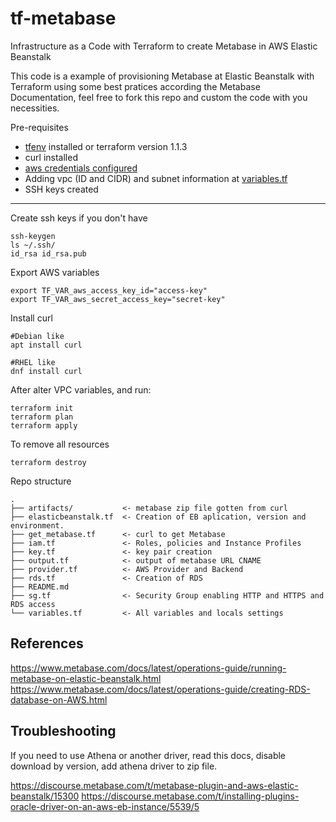# tf-metabase
Infrastructure as a Code with Terraform to create Metabase in AWS Elastic Beanstalk

This code is a example of provisioning Metabase at Elastic Beanstalk with Terraform using some best pratices according the Metabase Documentation, feel free to fork this repo and custom the code with you necessities.



Pre-requisites 

- [tfenv](https://github.com/tfutils/tfenv) installed or terraform version 1.1.3
- curl installed
- [aws credentials configured](https://docs.aws.amazon.com/sdk-for-php/v3/developer-guide/guide_credentials_environment.html)
- Adding vpc (ID and CIDR) and subnet information at [variables.tf](variables.tf)
- SSH keys created

---

Create ssh keys if you don't have
```
ssh-keygen
ls ~/.ssh/
id_rsa id_rsa.pub
```
Export AWS variables
```
export TF_VAR_aws_access_key_id="access-key"
export TF_VAR_aws_secret_access_key="secret-key"
```
Install curl
```
#Debian like
apt install curl

#RHEL like
dnf install curl
```

After alter VPC variables, and run:

```
terraform init
terraform plan
terraform apply
```
To remove all resources 

```
terraform destroy
```

Repo structure
```
.
├── artifacts/           <- metabase zip file gotten from curl
├── elasticbeanstalk.tf  <- Creation of EB aplication, version and environment. 
├── get_metabase.tf      <- curl to get Metabase 
├── iam.tf               <- Roles, policies and Instance Profiles
├── key.tf               <- key pair creation
├── output.tf            <- output of metabase URL CNAME
├── provider.tf          <- AWS Provider and Backend
├── rds.tf               <- Creation of RDS
├── README.md
├── sg.tf                <- Security Group enabling HTTP and HTTPS and RDS access
└── variables.tf         <- All variables and locals settings
```
## References
https://www.metabase.com/docs/latest/operations-guide/running-metabase-on-elastic-beanstalk.html
https://www.metabase.com/docs/latest/operations-guide/creating-RDS-database-on-AWS.html


## Troubleshooting

If you need to use Athena or another driver, read this docs, disable download by version, add athena driver to zip file.

https://discourse.metabase.com/t/metabase-plugin-and-aws-elastic-beanstalk/15300
https://discourse.metabase.com/t/installing-plugins-oracle-driver-on-an-aws-eb-instance/5539/5